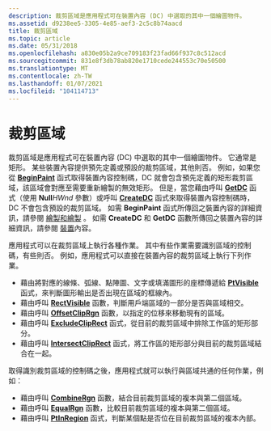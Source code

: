 ```yaml
---
description: 裁剪區域是應用程式可在裝置內容 (DC) 中選取的其中一個繪圖物件。
ms.assetid: d9238ee5-3305-4e85-aef3-2c5c8b74aacd
title: 裁剪區域
ms.topic: article
ms.date: 05/31/2018
ms.openlocfilehash: a830e05b2a9ce709183f23fad66f937c8c512acd
ms.sourcegitcommit: 831e8f3db78ab820e1710cede244553c70e50500
ms.translationtype: MT
ms.contentlocale: zh-TW
ms.lasthandoff: 01/07/2021
ms.locfileid: "104114713"
---
```

# <a name="clipping-regions"></a>裁剪區域

裁剪區域是應用程式可在裝置內容 (DC) 中選取的其中一個繪圖物件。 它通常是矩形。 某些裝置內容提供預先定義或預設的裁剪區域，其他則否。 例如，如果您從 [**BeginPaint**](/windows/desktop/api/Winuser/nf-winuser-beginpaint) 函式取得裝置內容控制碼，DC 就會包含預先定義的矩形裁剪區域，該區域會對應至需要重新繪製的無效矩形。 但是，當您藉由呼叫 [**GetDC**](/windows/desktop/api/Winuser/nf-winuser-getdc) 函式（使用 **Null**_HWnd_ 參數）或呼叫 [**CreateDC**](/windows/desktop/api/Wingdi/nf-wingdi-createdca) 函式來取得裝置內容控制碼時，DC 不會包含預設的裁剪區域。 如需 **BeginPaint** 函式所傳回之裝置內容的詳細資訊，請參閱 [繪製和繪製](painting-and-drawing.md) 。 如需 **CreateDC** 和 **GetDC** 函數所傳回之裝置內容的詳細資訊，請參閱 [裝置](device-contexts.md)內容。

應用程式可以在裁剪區域上執行各種作業。 其中有些作業需要識別區域的控制碼，有些則否。 例如，應用程式可以直接在裝置內容的裁剪區域上執行下列作業。

-   藉由將對應的線條、弧線、點陣圖、文字或填滿圖形的座標傳遞給 [**PtVisible**](/windows/desktop/api/Wingdi/nf-wingdi-ptvisible) 函式，來判斷圖形輸出是否出現在區域的框線內。
-   藉由呼叫 [**RectVisible**](/windows/desktop/api/Wingdi/nf-wingdi-rectvisible) 函數，判斷用戶端區域的一部分是否與區域相交。
-   藉由呼叫 [**OffsetClipRgn**](/windows/desktop/api/Wingdi/nf-wingdi-offsetcliprgn) 函數，以指定的位移來移動現有的區域。
-   藉由呼叫 [**ExcludeClipRect**](/windows/desktop/api/Wingdi/nf-wingdi-excludecliprect) 函式，從目前的裁剪區域中排除工作區的矩形部分。
-   藉由呼叫 [**IntersectClipRect**](/windows/desktop/api/Wingdi/nf-wingdi-intersectcliprect) 函式，將工作區的矩形部分與目前的裁剪區域結合在一起。

取得識別裁剪區域的控制碼之後，應用程式就可以執行與區域共通的任何作業，例如：

-   藉由呼叫 [**CombineRgn**](/windows/desktop/api/Wingdi/nf-wingdi-combinergn) 函數，結合目前裁剪區域的複本與第二個區域。
-   藉由呼叫 [**EqualRgn**](/windows/desktop/api/Wingdi/nf-wingdi-equalrgn) 函數，比較目前裁剪區域的複本與第二個區域。
-   藉由呼叫 [**PtInRegion**](/windows/desktop/api/Wingdi/nf-wingdi-ptinregion) 函式，判斷某個點是否位在目前裁剪區域的複本內部。

 

 



